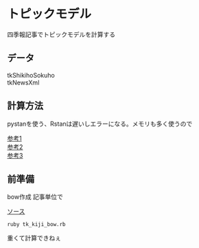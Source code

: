 # トピックモデル
四季報記事でトピックモデルを計算する

## データ
tkShikihoSokuho      
tkNewsXml   

## 計算方法
pystanを使う、Rstanは遅いしエラーになる。メモリも多く使うので    

[参考1](http://xiangze.hatenablog.com/entry/2014/03/03/012744)    
[参考2](http://qiita.com/tmnck/items/049fd98ba2dc7d08c1f3)     
[参考3](http://breakbee.hatenablog.jp/entry/2014/08/10/042440)     

## 前準備
bow作成
記事単位で

[ソース](https://github.kabumap.tokyo/utsubo/sentiment/tree/master/shikiho)
```
ruby tk_kiji_bow.rb
```

重くて計算できねぇ
